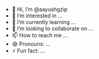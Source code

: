 - 👋 Hi, I’m @aayushgzip
- 👀 I’m interested in ...
- 🌱 I’m currently learning ...
- 💞️ I’m looking to collaborate on ...
- 📫 How to reach me ...
- 😄 Pronouns: ...
- ⚡ Fun fact: ...

<!---
aayushgzip/aayushgzip is a ✨ special ✨ repository because its `README.md` (this file) appears on your GitHub profile.
You can click the Preview link to take a look at your changes.
--->
